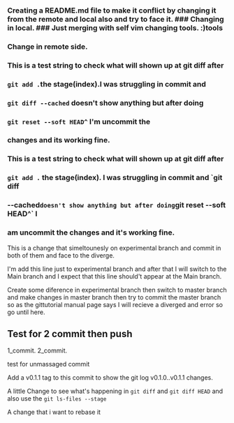 ### Creating a README.md file to make it conflict by changing it from the remote and local also and try to face it.  ### Changing in local.  ### Just merging with self vim changing tools. :)tools

### Change in remote side.

### This is a test string to check what will shown up at git diff after
### `git add .`the stage(index).I was struggling in commit and 
### `git diff --cached` doesn't show anything but after doing
### `git reset --soft HEAD^` I'm uncommit the
### changes and its working fine.

### This is a test string to check what will shown up at git diff after
### `git add .` the stage(index). I was struggling in commit and `git diff
### --cached` doesn't show anything but after doing `git reset --soft HEAD^` I
### am uncommit the changes and it's working fine.

This is a change that simeltounesly on experimental branch and commit in both
of them and face to the diverge.

I'm add this line just to experimental branch and after that I will switch to
the Main branch and I expect that this line should't appear at the Main branch.

Create some diference in experimental branch then switch to master branch and 
make changes in master branch then try to commit the master branch so as the 
gittutorial manual page says I will recieve a diverged and error so go until
here.
## Test for 2 commit then push
  1_commit.
  2_commit.

  test for unmassaged commit

  Add a v0.1.1 tag to this commit to show the git log v0.1.0..v0.1.1 changes.

  A little Change to see what's happening in `git diff` and `git diff HEAD`
  and also use the ```git ls-files --stage```

A change that i want to rebase it
